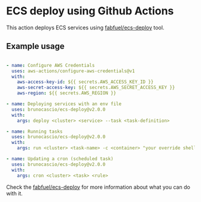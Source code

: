 # ECS deploy using Github Actions

This action deploys ECS services using [fabfuel/ecs-deploy](https://github.com/fabfuel/ecs-deploy) tool.

## Example usage

```yml

- name: Configure AWS Credentials
  uses: aws-actions/configure-aws-credentials@v1
  with:
    aws-access-key-id: ${{ secrets.AWS_ACCESS_KEY_ID }}
    aws-secret-access-key: ${{ secrets.AWS_SECRET_ACCESS_KEY }}
    aws-region: ${{ secrets.AWS_REGION }} 

- name: Deploying services with an env file
  uses: brunocascio/ecs-deploy@v2.0.0
  with:
    args: deploy <cluster> <service> --task <task-definition>

- name: Running tasks
  uses: brunocascio/ecs-deploy@v2.0.0
  with:
    args: run <cluster> <task-name> -c <container> "your override shell command here"

- name: Updating a cron (scheduled task)
  uses: brunocascio/ecs-deploy@v2.0.0
  with:
    args: cron <cluster> <task> <rule>
```

Check the [fabfuel/ecs-deploy](https://github.com/fabfuel/ecs-deploy) for more information about what you can do with it.
